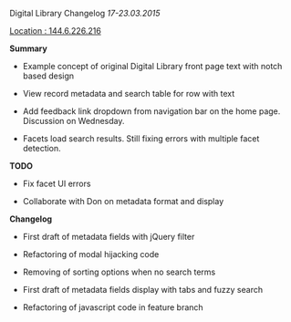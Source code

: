 Digital Library Changelog
*17-23.03.2015*


[Location : 144.6.226.216](http://144.6.226.216)


**Summary**

* Example concept of original Digital Library front page text with notch based design

* View record metadata and search table for row with text

* Add feedback link dropdown from navigation bar on the home page.  Discussion on Wednesday.

* Facets load search results.  Still fixing errors with multiple facet detection.


**TODO**

* Fix facet UI errors

* Collaborate with Don on metadata format and display 


**Changelog**


* First draft of metadata fields with jQuery filter

* Refactoring of modal hijacking code

* Removing of sorting options when no search terms

* First draft of metadata fields display with tabs and fuzzy search

* Refactoring of javascript code in feature branch